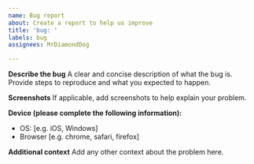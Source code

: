 ```yaml
---
name: Bug report
about: Create a report to help us improve
title: 'bug: '
labels: bug
assignees: MrDiamondDog

---
```


**Describe the bug**
A clear and concise description of what the bug is. 
Provide steps to reproduce and what you expected to happen.

**Screenshots**
If applicable, add screenshots to help explain your problem.

**Device (please complete the following information):**
 - OS: [e.g. iOS, Windows]
 - Browser [e.g. chrome, safari, firefox]

**Additional context**
Add any other context about the problem here.
